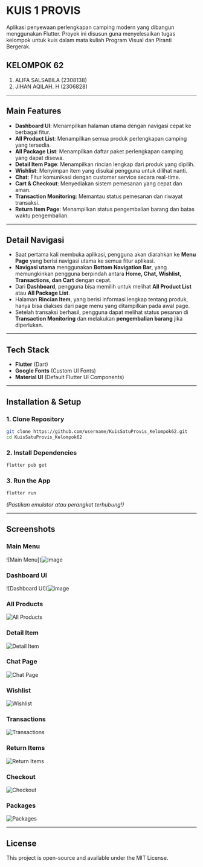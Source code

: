# KUIS 1 PROVIS

Aplikasi penyewaan perlengkapan camping modern yang dibangun menggunakan Flutter. Proyek ini disusun guna menyelesaikan tugas kelompok untuk kuis dalam mata kuliah Program Visual dan Piranti Bergerak.

## KELOMPOK 62
1. ALIFA SALSABILA (2308138)
2. JIHAN AQILAH. H (2306828)
   
---

## Main Features  
- **Dashboard UI**: Menampilkan halaman utama dengan navigasi cepat ke berbagai fitur.  
- **All Product List**: Menampilkan semua produk perlengkapan camping yang tersedia.  
- **All Package List**: Menampilkan daftar paket perlengkapan camping yang dapat disewa.  
- **Detail Item Page**: Menampilkan rincian lengkap dari produk yang dipilih.  
- **Wishlist**: Menyimpan item yang disukai pengguna untuk dilihat nanti.  
- **Chat**: Fitur komunikasi dengan customer service secara real-time.  
- **Cart & Checkout**: Menyediakan sistem pemesanan yang cepat dan aman.  
- **Transaction Monitoring**: Memantau status pemesanan dan riwayat transaksi.  
- **Return Item Page**: Menampilkan status pengembalian barang dan batas waktu pengembalian.  

---

## Detail Navigasi  
- Saat pertama kali membuka aplikasi, pengguna akan diarahkan ke **Menu Page** yang berisi navigasi utama ke semua fitur aplikasi.  
- **Navigasi utama** menggunakan **Bottom Navigation Bar**, yang memungkinkan pengguna berpindah antara **Home, Chat, Wishlist, Transactions, dan Cart** dengan cepat.  
- Dari **Dashboard**, pengguna bisa memilih untuk melihat **All Product List** atau **All Package List**.  
- Halaman **Rincian Item**, yang berisi informasi lengkap tentang produk, hanya bisa diakses dari page menu yang ditampilkan pada awal page.  
- Setelah transaksi berhasil, pengguna dapat melihat status pesanan di **Transaction Monitoring** dan melakukan **pengembalian barang** jika diperlukan.  

---

## Tech Stack  
- **Flutter** (Dart)  
- **Google Fonts** (Custom UI Fonts)  
- **Material UI** (Default Flutter UI Components)  

---

## Installation & Setup  
### 1. Clone Repository  
```bash
git clone https://github.com/username/KuisSatuProvis_Kelompok62.git
cd KuisSatuProvis_Kelompok62
```
### 2. Install Dependencies  
```bash
flutter pub get
```
### 3. Run the App  
```bash
flutter run
```
*(Pastikan emulator atau perangkat terhubung!)*  

---

## Screenshots

### Main Menu
![Main Menu](![image](https://github.com/user-attachments/assets/ea980cf4-db92-4339-9a96-eee86dd0eaea)

### Dashboard UI
![Dashboard UI](![image](https://github.com/user-attachments/assets/15bcbfca-b043-472c-934e-34ba825d99c5)

### All Products
![All Products](https://github.com/user-attachments/assets/4253fed9-e03f-444c-af00-f0b3f5143120)

### Detail Item
![Detail Item](https://github.com/user-attachments/assets/05a412ce-7228-429d-84c2-27a04d87e8c4)

### Chat Page
![Chat Page](https://github.com/user-attachments/assets/7015d3b5-a98e-44ca-9826-cd29a5a9da22)

### Wishlist
![Wishlist](https://github.com/user-attachments/assets/3bac20ba-a85b-4d0f-ac4c-b454285ad9c4)

### Transactions
![Transactions](https://github.com/user-attachments/assets/b0bf6e34-bfc3-484c-8454-b987f9505115)

### Return Items
![Return Items](https://github.com/user-attachments/assets/f84dd3d2-80be-4fed-82e3-c89278f50266)

### Checkout
![Checkout](https://github.com/user-attachments/assets/eaec2f1c-3162-4f0d-8c6e-623924c704aa)

### Packages
![Packages](https://github.com/user-attachments/assets/a33dc20c-44c6-41e6-89a5-8cb4aef480b7)

---

## License
This project is open-source and available under the MIT License.


